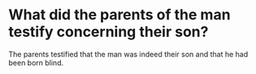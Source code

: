 # What did the parents of the man testify concerning their son?

The parents testified that the man was indeed their son and that he had been born blind.
